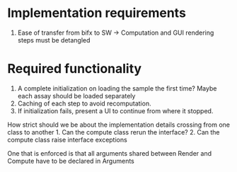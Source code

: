 Implementation requirements
===========================

1. Ease of transfer from bifx to SW -> Computation and GUI rendering steps must be detangled

Required functionality
======================

1. A complete initialization on loading the sample the first time? Maybe each assay should be loaded separately
2. Caching of each step to avoid recomputation.
3. If initialization fails, present a UI to continue from where it stopped.


How strict should we be about the implementation details crossing from one class to another
	1. Can the compute class rerun the interface?
	2. Can the compute class raise interface exceptions

One that is enforced is that all arguments shared between Render and Compute have to be declared in Arguments